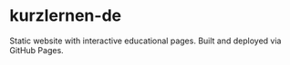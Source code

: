 # kurzlernen-de

Static website with interactive educational pages. Built and deployed via GitHub Pages.
